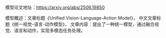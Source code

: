 模型论文地址：https://arxiv.org/abs/2506.19850

模型概述：文章标题《Unified Vision-Language-Action Model》，
中文文章标题《统一视觉-语言-动作模型》，
文章内容：提出了一种统一模型，通过融合视觉、语言和动作，实现多模态任务处理。

